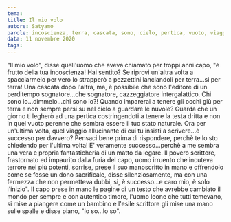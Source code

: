 ```yaml
---
tema:
title: Il mio volo
autore: Satyamo
parole: incoscienza, terra, cascata, sono, cielo, pertica, vuoto, viaggio
data: 11 novembre 2020
tags: 
---
```

"Il mio volo", disse quell'uomo che aveva chiamato per troppi anni capo, "è frutto della tua incoscienza!  Hai sentito? Se riprovi un'altra volta a spacciarmelo per vero lo strapperò a pezzettini lanciandoli per terra...si per terra! Una cascata dopo l'altra, ma, è possibile che sono l'editore di un perditempo sognatore...che sognatore, cazzeggiatore intergalattico.  Chi sono io...dimmelo...chi sono io?! Quando imparerai a tenere gli occhi giù per terra e non sempre persi su nel cielo a guardare le nuvole? Guarda che un giorno ti legherò ad una pertica costringendoti a tenere la testa dritta e non in quel vuoto perenne che sembra essere il tuo stato naturale. Ora per un'ultima volta, quel viaggio allucinante di cui tu insisti a scrivere...è successo per davvero? Pensaci bene prima di rispondere, perchè te lo sto chiedendo per l'ultima volta! E' veramente successo...perchè a me sembra una vera e propria fantasticheria di un matto da legare.  Il povero scrittore, frastornato ed impaurito dalla furia del capo, uomo irruento che incuteva terrore nei più potenti, sorrise, prese il suo manoscritto in mano e offrendolo come se fosse un dono sacrificale, disse silenziosamente, ma con una fermezza che non permetteva dubbi, si, è successo...e caro mio, è solo l'inizio".  Il capo prese in mano le pagine di un testo che avrebbe cambiato il mondo per sempre e con autentico timore, l'uomo leone che tutti temevano, si mise a piangere come un bambino e l'esile scrittore gli mise una mano sulle spalle e disse piano, "lo so...lo so".  